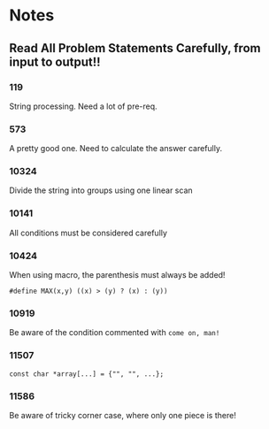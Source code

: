 # Notes

## Read All Problem Statements Carefully, from input to output!!

### 119

String processing. Need a lot of pre-req.

### 573

A pretty good one. Need to calculate the answer carefully.

### 10324

Divide the string into groups using one linear scan

### 10141

All conditions must be considered carefully

### 10424

When using macro, the parenthesis must always be added!

`#define MAX(x,y) ((x) > (y) ? (x) : (y))`

### 10919

Be aware of the condition commented with `come on, man!`

### 11507

`const char *array[...] = {"", "", ...};`

### 11586

Be aware of tricky corner case, where only one piece is there!
